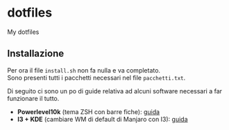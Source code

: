 # dotfiles

My dotfiles

## Installazione

Per ora il file `install.sh` non fa nulla e va completato. <br>
Sono presenti tutti i pacchetti necessari nel file `pacchetti.txt`.

Di seguito ci sono un po di guide relativa ad alcuni software necessari a far funzionare il tutto.

- **Powerlevel10k** (tema ZSH con barre fiche): [guida](https://github.com/romkatv/powerlevel10k#arch-linux)
- **I3 + KDE** (cambiare WM di default di Manjaro con I3): [guida](https://github.com/heckelson/i3-and-kde-plasma)
 

